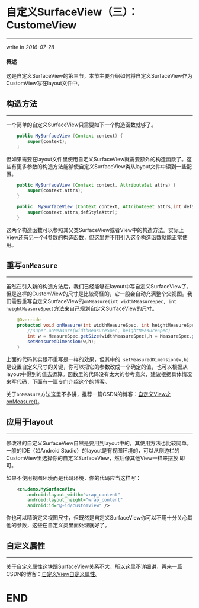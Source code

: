 # 自定义SurfaceView（三）：CustomeView

---

write in *2016-07-28*

#### 概述

这是自定义SurfaceView的第三节，本节主要介绍如何将自定义SurfaceView作为CustomView写在layout文件中。 

## 构造方法

---

一个简单的自定义SurfaceView只需要如下一个构造函数就够了。

``` Java
    public MySurfaceView (Context context) {
        super(context);
    }
```

但如果需要在layout文件里使用自定义SurfaceView就需要额外的构造函数了。这些有更多参数的构造方法能够使自定义SurfaceView类从layout文件中读到一些配置。

``` Java
    public MySurfaceView (Context context, AttributeSet attrs) {
        super(context,attrs);
    }

    public  MySurfaceView (Context context, AttributeSet attrs,int defStyleAttr) {
        super(context,attrs,defStyleAttr);
    }
```

这两个构造函数可以参照其父类SurfaceView或者View中的构造方法。实际上View还有另一个4参数的构造函数，但这里并不用引入这个构造函数就能正常使用。

## 重写`onMeasure`

---

虽然在引入新的构造方法后，我们已经能够在layout中写自定义SurfaceView了，但是这样的CustomView的尺寸是比较奇怪的，它一般会自动充满整个父视图。我们需要重写自定义SurfaceView的`onMeasure(int widthMeasureSpec, int heightMeasureSpec)`方法来自己规划自定义SurfaceView的尺寸。

``` Java
    @Override
    protected void onMeasure(int widthMeasureSpec, int heightMeasureSpec) {
        //super.onMeasure(widthMeasureSpec, heightMeasureSpec)
        int w = MeasureSpec.getSize(widthMeasureSpec),h = MeasureSpec.getSize(widthMeasureSpec);
        setMeasuredDimension(w,h);
    }
```

上面的代码其实跟不重写是一样的效果，但其中的` setMeasuredDimension(w,h)`是设置自定义尺寸的关键，你可以把它的参数改成一个确定的值，也可以根据从layout中得到的值去运算。函数里的代码没有太大的参考意义，建议根据具体情况来写代码，下面有一篇专门介绍这个的博客。

关于`onMeasure`方法这里不多讲，推荐一篇CSDN的博客：[自定义View之onMeasure()](http://blog.csdn.net/u012604322/article/details/17093421)。

## 应用于layout

---

修改过的自定义SurfaceView自然是要用到layout中的，其使用方法也比较简单。一般的IDE（如Android Studio）的layout是有视图环境的，可以从侧边栏的CustomView里选择你的自定义SurfaceView，然后像其他View一样来摆放 即可。

如果不使用视图环境而是代码环境，你的代码应当这样写：

``` xml
    <cn.demo.MySurfaceView
        android:layout_width="wrap_content"
        android:layout_height="wrap_content"
        android:id="@+id/customview" />
```

你也可以精确定义视图尺寸，但既然是自定义SurfaceView你可以不用十分关心其他的参数，这些在自定义类里面处理就好了。

## 自定义属性

---

关于自定义属性这块跟SurfaceView关系不大，所以这里不详细讲，再来一篇CSDN的博客：[自定义View自定义属性](http://blog.csdn.net/psh24053/article/details/7517029)。

# END